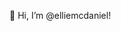 👋 Hi, I’m @elliemcdaniel!
<!---
elliemcdaniel/elliemcdaniel is a ✨ special ✨ repository because its `README.md` (this file) appears on your GitHub profile.
You can click the Preview link to take a look at your changes.
--->
